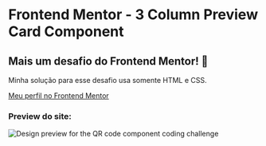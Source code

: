 # Frontend Mentor - 3 Column Preview Card Component

## Mais um desafio do Frontend Mentor! 👋

Minha solução para esse desafio usa somente HTML e CSS.

[Meu perfil no Frontend Mentor](https://www.frontendmentor.io/profile/joaoglibras)

### Preview do site:

![Design preview for the QR code component coding challenge](https://i.imgur.com/vY6qaGU.png)

